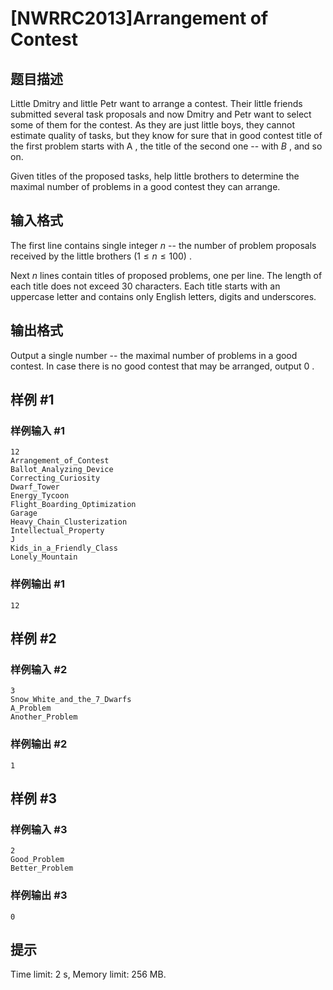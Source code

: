 # [NWRRC2013]Arrangement of Contest

## 题目描述



Little Dmitry and little Petr want to arrange a contest. Their little friends submitted several task proposals and now Dmitry and Petr want to select some of them for the contest. As they are just little boys, they cannot estimate quality of tasks, but they know for sure that in good contest title of the first problem starts with A , the title of the second one -- with $B$ , and so on.

Given titles of the proposed tasks, help little brothers to determine the maximal number of problems in a good contest they can arrange.



## 输入格式



The first line contains single integer $n$ -- the number of problem proposals received by the little brothers $(1 \le n \le 100)$ .

Next $n$ lines contain titles of proposed problems, one per line. The length of each title does not exceed $30$ characters. Each title starts with an uppercase letter and contains only English letters, digits and underscores.



## 输出格式



Output a single number -- the maximal number of problems in a good contest. In case there is no good contest that may be arranged, output $0$ .



## 样例 #1

### 样例输入 #1
```
12
Arrangement_of_Contest
Ballot_Analyzing_Device
Correcting_Curiosity
Dwarf_Tower
Energy_Tycoon
Flight_Boarding_Optimization
Garage
Heavy_Chain_Clusterization
Intellectual_Property
J
Kids_in_a_Friendly_Class
Lonely_Mountain
```

### 样例输出 #1

```
12
```

## 样例 #2

### 样例输入 #2
```
3
Snow_White_and_the_7_Dwarfs
A_Problem
Another_Problem
```

### 样例输出 #2

```
1
```

## 样例 #3

### 样例输入 #3
```
2
Good_Problem
Better_Problem
```

### 样例输出 #3

```
0
```

## 提示

Time limit: 2 s, Memory limit: 256 MB. 


